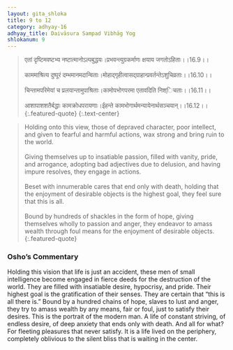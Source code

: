 ```yaml
---
layout: gita_shloka
title: 9 to 12
category: adhyay-16
adhyay_title: Daivāsura Sampad Vibhāg Yog
shlokanum: 9
---
```


> एतां दृष्टिमवष्टभ्य नष्टात्मानोऽल्पबुद्धयः।प्रभवन्त्युग्रकर्माणः क्षयाय जगतोऽहिताः।।16.9।।<br><br>काममाश्रित्य दुष्पूरं दम्भमानमदान्विताः।मोहाद्गृहीत्वासद्ग्राहान्प्रवर्तन्तेऽशुचिव्रताः।।16.10।।<br><br>चिन्तामपरिमेयां च प्रलयान्तामुपाश्रिताः।कामोपभोगपरमा एतावदिति निश्िचताः।।16.11।।<br><br>आशापाशशतैर्बद्धाः कामक्रोधपरायणाः।ईहन्ते कामभोगार्थमन्यायेनार्थसञ्चयान्।।16.12।।
{:.featured-quote}
{:.text-center}

> Holding onto this view, those of depraved character, poor intellect, and given to fearful and harmful actions, wax strong and bring ruin to the world.<br><br>Giving themselves up to insatiable passion, filled with vanity, pride, and arrogance, adopting bad adjectives due to delusion, and having impure resolves, they engage in actions.<br><br>Beset with innumerable cares that end only with death, holding that the enjoyment of desirable objects is the highest goal, they feel sure that this is all.<br><br>Bound by hundreds of shackles in the form of hope, giving themselves wholly to passion and anger, they endeavor to amass wealth through foul means for the enjoyment of desirable objects.
{:.featured-quote}

### Osho’s Commentary
Holding this vision that life is just an accident, these men of small intelligence become engaged in fierce deeds for the destruction of the world. They are filled with insatiable desire, hypocrisy, and pride. Their highest goal is the gratification of their senses. They are certain that “this is all there is.”
Bound by a hundred chains of hope, slaves to lust and anger, they try to amass wealth by any means, fair or foul, just to satisfy their desires.
This is the portrait of the modern man. A life of constant striving, of endless desire, of deep anxiety that ends only with death. And all for what? For fleeting pleasures that never satisfy. It is a life lived on the periphery, completely oblivious to the silent bliss that is waiting in the center.
